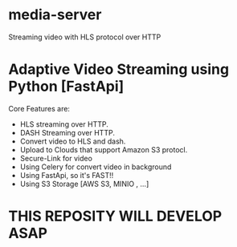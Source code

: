 # media-server
Streaming video with HLS protocol over HTTP 
# Adaptive Video Streaming using Python [FastApi]

Core Features are:
- HLS streaming over HTTP.
- DASH Streaming over HTTP.
- Convert video to HLS and dash.
- Upload to Clouds that support Amazon S3 protocl.
- Secure-Link for video
- Using Celery for convert video in background
- Using FastApi, so it's FAST!!
- Using S3 Storage [AWS S3, MINIO , ...]


# THIS REPOSITY WILL DEVELOP ASAP

